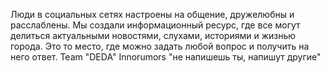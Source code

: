 Люди в социальных сетях настроены на общение, дружелюбны и расслаблены. Мы создали информационный ресурс, где все могут делиться актуальными новостями, слухами, историями и жизнью города. Это то место, где можно задать любой вопрос и получить на него ответ.
Team "DEDA"
Innorumors "не напишешь ты, напишут другие"
